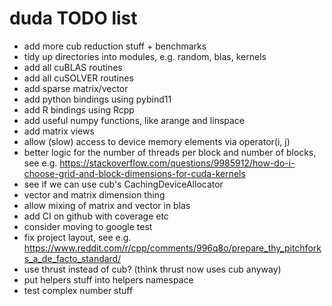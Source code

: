 # duda TODO list

- add more cub reduction stuff + benchmarks
- tidy up directories into modules, e.g. random, blas, kernels
- add all cuBLAS routines
- add all cuSOLVER routines
- add sparse matrix/vector
- add python bindings using pybind11
- add R bindings using Rcpp
- add useful numpy functions, like arange and linspace
- add matrix views
- allow (slow) access to device memory elements via operator(i, j)
- better logic for the number of threads per block and number of blocks, see
  e.g. https://stackoverflow.com/questions/9985912/how-do-i-choose-grid-and-block-dimensions-for-cuda-kernels
- see if we can use cub's CachingDeviceAllocator
- vector and matrix dimension thing
- allow mixing of matrix and vector in blas
- add CI on github with coverage etc
- consider moving to google test
- fix project layout, see
  e.g. https://www.reddit.com/r/cpp/comments/996q8o/prepare_thy_pitchforks_a_de_facto_standard/
- use thrust instead of cub? (think thrust now uses cub anyway)
- put helpers stuff into helpers namespace
- test complex number stuff
